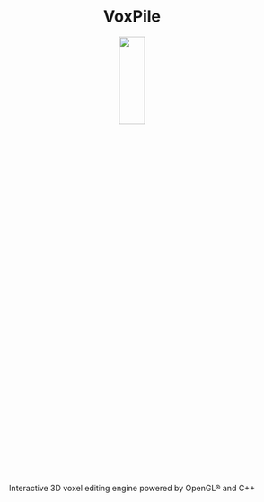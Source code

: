 <h1 align="center">VoxPile</h1>
<p align="center">
<img width=30% height=20% src="https://user-images.githubusercontent.com/44316688/167049841-126bbce4-3b44-4231-8979-be21286ba07b.png">
</p>

<p align="center">
Interactive 3D voxel editing engine powered by OpenGL® and C++
</p>

